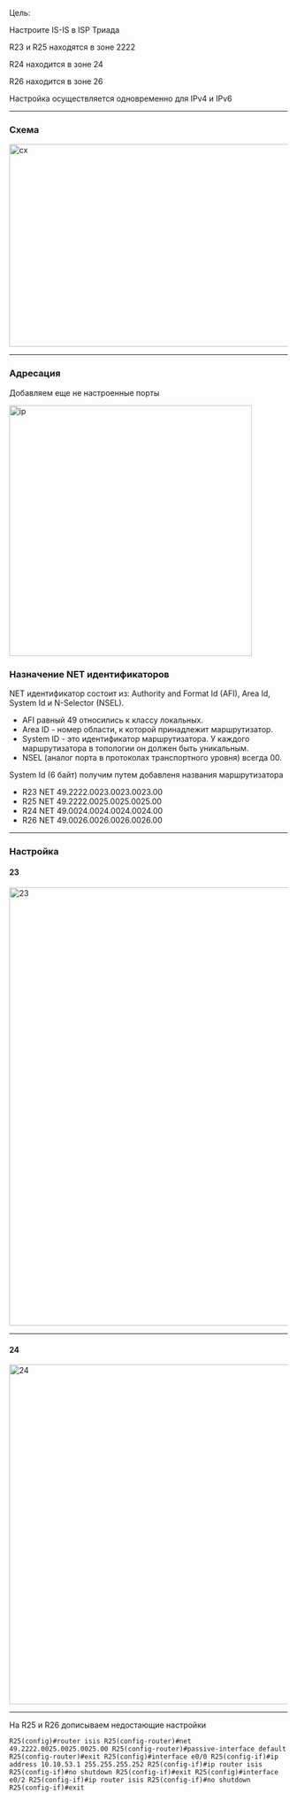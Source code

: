 Цель: 

Настроите IS-IS в ISP Триада

R23 и R25 находятся в зоне 2222

R24 находится в зоне 24

R26 находится в зоне 26

Настройка осуществляется одновременно для IPv4 и IPv6


---
### Схема

<img width="510" height="366" alt="сх" src="https://github.com/user-attachments/assets/03c3c660-0956-46da-83b3-b19deb813717" />

---
### Адресация

Добавляем еще не настроенные порты

<img width="439" height="453" alt="ip" src="https://github.com/user-attachments/assets/649c59e6-4c58-457a-96c4-e8a53253b62d" />



### Назначение NET идентификаторов
NET идентификатор состоит из: Authority and Format Id (AFI), Area Id, System Id и N-Selector (NSEL).

* AFI равный 49 относились к классу локальных.
* Area ID - номер области, к которой принадлежит маршрутизатор.
* System ID - это идентификатор маршрутизатора. У каждого маршрутизатора в топологии он должен быть уникальным.
* NSEL (аналог порта в протоколах транспортного уровня) всегда 00.

System Id (6 байт) получим путем добавленя названия маршрутизатора

* R23 NET 49.2222.0023.0023.0023.00
* R25 NET 49.2222.0025.0025.0025.00
* R24 NET 49.0024.0024.0024.0024.00
* R26 NET 49.0026.0026.0026.0026.00

---
### Настройка

#### 23 

<img width="957" height="792" alt="23" src="https://github.com/user-attachments/assets/c55f35f7-cc71-4b4e-95f3-23aaeef50858" />

---
#### 24

<img width="959" height="614" alt="24" src="https://github.com/user-attachments/assets/0f85a39c-3e21-49af-b0da-8645e7567540" />

---

На R25 и R26 дописываем недостающие настройки 

`R25(config)#router isis
R25(config-router)#net 49.2222.0025.0025.0025.00
R25(config-router)#passive-interface default
R25(config-router)#exit
R25(config)#interface e0/0
R25(config-if)#ip address 10.10.53.1 255.255.255.252
R25(config-if)#ip router isis
R25(config-if)#no shutdown
R25(config-if)#exit
R25(config)#interface e0/2
R25(config-if)#ip router isis
R25(config-if)#no shutdown
R25(config-if)#exit
`
